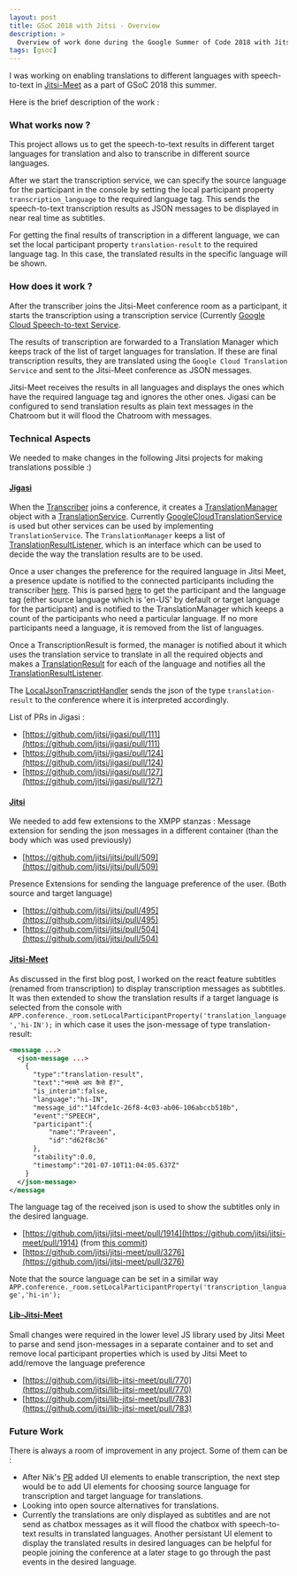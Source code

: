```yaml
---
layout: post
title: GSoC 2018 with Jitsi - Overview
description: >
  Overview of work done during the Google Summer of Code 2018 with Jitsi.
tags: [gsoc]
---
```


I was working on enabling translations to different languages with speech-to-text
in [Jitsi-Meet](https://meet.jit.si/) as a part of GSoC 2018 this summer.

Here is the brief description of the work :

### What works now ?
This project allows us to get the speech-to-text results in different target languages for
translation and also to transcribe in different source languages.

After we start the transcription service, we can specify the source language for the participant
in the console by setting the local participant property `transcription_language` to the required
language tag. This sends the speech-to-text transcription results as JSON messages to be displayed
in near real time as subtitles. 

For getting the final results of transcription in a different language, we can set the local participant
property `translation-result` to the required language tag. In this case, the translated results
in the specific language will be shown.

### How does it work ?
After the transcriber joins the Jitsi-Meet conference room as a participant, it starts the transcription
using a transcription service (Currently [Google Cloud Speech-to-text Service](https://cloud.google.com/speech/).

The results of transcription are forwarded to a Translation Manager which keeps track of the list of
target languages for translation. If these are final transcription results, they are translated using
the `Google Cloud Translation Service` and sent to the Jitsi-Meet conference as JSON messages.

Jitsi-Meet receives the results in all languages and displays the ones which have the required language tag and ignores the other ones.
Jigasi can be configured to send translation results as plain text messages in the Chatroom but it will flood the Chatroom with messages.

### Technical Aspects
We needed to make changes in the following Jitsi projects for making translations possible :)

#### [Jigasi](https://github.com/jitsi/jigasi)
When the [Transcriber](https://github.com/jitsi/jigasi/blob/master/src/main/java/org/jitsi/jigasi/transcription/Transcriber.java) joins a conference, it creates a [TranslationManager](https://github.com/jitsi/jigasi/blob/master/src/main/java/org/jitsi/jigasi/transcription/TranslationManager.java) object with a [TranslationService](https://github.com/jitsi/jigasi/blob/master/src/main/java/org/jitsi/jigasi/transcription/TranslationService.java).
Currently [GoogleCloudTranslationService](https://github.com/jitsi/jigasi/blob/master/src/main/java/org/jitsi/jigasi/transcription/GoogleCloudTranslationService.java) is used but other services can be used by implementing `TranslationService`.
The `TranslationManager` keeps a list of [TranslationResultListener](https://github.com/jitsi/jigasi/blob/master/src/main/java/org/jitsi/jigasi/transcription/TranslationResultListener.java), which is an interface
which can be used to decide the way the translation results are to be used.

Once a user changes the preference for the required language in Jitsi Meet, a presence update is notified to the connected participants
including the transcriber [here](https://github.com/jitsi/jigasi/blob/master/src/main/java/org/jitsi/jigasi/JvbConference.java#L778).
This is parsed [here](https://github.com/jitsi/jigasi/blob/master/src/main/java/org/jitsi/jigasi/TranscriptionGatewaySession.java#L265)
to get the participant and the language tag (either source language which is 'en-US' by default or target language for the participant) and is notified to the TranslationManager which keeps a count of the participants who need a particular language.
If no more participants need a language, it is removed from the list of languages.

Once a TranscriptionResult is formed, the manager is notified about it which uses the translation service to translate in all the required objects
and makes a [TranslationResult](https://github.com/jitsi/jigasi/blob/master/src/main/java/org/jitsi/jigasi/transcription/TranslationResult.java)
for each of the language and notifies all the [TranslationResultListener](https://github.com/jitsi/jigasi/blob/master/src/main/java/org/jitsi/jigasi/transcription/TranslationResultListener.java).

The [LocalJsonTranscriptHandler](https://github.com/jitsi/jigasi/blob/master/src/main/java/org/jitsi/jigasi/transcription/LocalJsonTranscriptHandler.java#L236) sends the json of the type `translation-result` to the conference where it is interpreted accordingly.


List of PRs in Jigasi :
* [https://github.com/jitsi/jigasi/pull/111](https://github.com/jitsi/jigasi/pull/111)
* [https://github.com/jitsi/jigasi/pull/124](https://github.com/jitsi/jigasi/pull/124)
* [https://github.com/jitsi/jigasi/pull/127](https://github.com/jitsi/jigasi/pull/127)

#### [Jitsi](https://github.com/jitsi/jitsi)
We needed to add few extensions to the XMPP stanzas :
Message extension for sending the json messages in a different container (than the body which was used previously)
* [https://github.com/jitsi/jitsi/pull/509](https://github.com/jitsi/jitsi/pull/509)

Presence Extensions for sending the language preference of the user. (Both source and target language)
* [https://github.com/jitsi/jitsi/pull/495](https://github.com/jitsi/jitsi/pull/495)
* [https://github.com/jitsi/jitsi/pull/504](https://github.com/jitsi/jitsi/pull/504)

#### [Jitsi-Meet](https://github.com/jitsi/jitsi-meet)
As discussed in the first blog post, I worked on the react feature subtitles (renamed from transcription) to display
transcription messages as subtitles. It was then extended to show the translation results if a target language is selected
from the console with `APP.conference._room.setLocalParticipantProperty('translation_language','hi-IN');` in which case it
uses the json-message  of type translation-result:
```xml
<message ...>
  <json-message ...>
    {
      "type":"translation-result",
      "text":"नमस्ते आप कैसे हैं?",
      "is_interim":false,
      "language":"hi-IN",
      "message_id":"14fcde1c-26f8-4c03-ab06-106abccb510b",
      "event":"SPEECH",
      "participant":{
          "name":"Praveen",
          "id":"d62f8c36"
      },
      "stability":0.0,
      "timestamp":"201-07-10T11:04:05.637Z"
    }
  </json-message>
</message
```
The language tag of the received json is used to show the subtitles only in the desired language.

* [https://github.com/jitsi/jitsi-meet/pull/1914](https://github.com/jitsi/jitsi-meet/pull/1914) (from [this commit](https://github.com/jitsi/jitsi-meet/pull/1914/commits/48e23fee623c587c18ef76bf0f7033bbec7b9f42))
* [https://github.com/jitsi/jitsi-meet/pull/3276](https://github.com/jitsi/jitsi-meet/pull/3276)

Note that the source language can be set in a similar way
`APP.conference._room.setLocalParticipantProperty('transcription_language','hi-in');`

#### [Lib-Jitsi-Meet](https://github.com/jitsi/lib-jitsi-meet)
Small changes were required in the lower level JS library used by Jitsi Meet to parse and send json-messages in a 
separate container and to set and remove local participant properties which is used by Jitsi Meet to add/remove the
language preference

* [https://github.com/jitsi/lib-jitsi-meet/pull/770](https://github.com/jitsi/lib-jitsi-meet/pull/770)
* [https://github.com/jitsi/lib-jitsi-meet/pull/783](https://github.com/jitsi/lib-jitsi-meet/pull/783)

### Future Work
There is always a room of improvement in any project. Some of them can be :

* After Nik's [PR](https://github.com/jitsi/jitsi-meet/pull/3213) added UI elements to enable
transcription, the next step would be to add UI elements for choosing source language for
transcription and target language for translations.
* Looking into open source alternatives for translations.
* Currently the translations are only displayed as subtitles and are not send as chatbox messages
as it will flood the chatbox with speech-to-text results in translated languages. Another persistant
UI element to display the translated results in desired languages can be helpful for people joining
the conference at a later stage to go through the past events in the desired language.